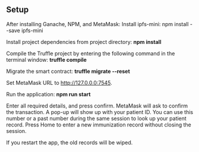 
## Setup

After installing Ganache, NPM, and MetaMask:
Install ipfs-mini: 
npm install --save ipfs-mini

Install project dependencies from project directory: **npm install**
   
Compile the Truffle project by entering the following command in the terminal window:
**truffle compile**
   
Migrate the smart contract:
**truffle migrate --reset**

Set MetaMask URL to http://127.0.0.0:7545.
   
Run the application: **npm run start**

Enter all required details, and press confirm. MetaMask will ask to confirm the transaction.
A pop-up will show up with your patient ID.
You can use this number or a past number during the same session to look up your patient record.
Press Home to enter a new immunization record without closing the session.

If you restart the app, the old records will be wiped.


